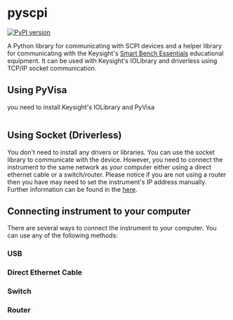 # pyscpi

[![PyPI version](https://badge.fury.io/py/pyscpi.svg)](https://badge.fury.io/py/pyscpi)

A Python library for communicating with SCPI devices and a helper library for communicating with the Keysight's [Smart Bench Essentials](https://www.keysight.com/us/en/cmp/2021/keysight-smart-bench-essentials-test-instruments.html) educational equipment. It can be used with Keysight's IOLibrary and driverless using TCP/IP socket communication.

## Using PyVisa

you need to install Keysight's IOLibrary and PyVisa

```bash

```

## Using Socket (Driverless)

You don't need to install any drivers or libraries. You can use the socket library to communicate with the device. However, you need to connect the instrument to the same network as your computer either using a direct ethernet cable or a switch/router. Please notice if you are not using a router then you have may need to set the instrument's IP address manually. Further information can be found in the [here]().


## Connecting instrument to your computer

There are several ways to connect the instrument to your computer. You can use any of the following methods:

### USB

### Direct Ethernet Cable

### Switch

### Router

 

